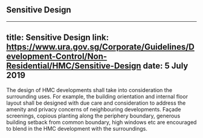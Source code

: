 
## Sensitive Design
---
title: Sensitive Design
link: https://www.ura.gov.sg/Corporate/Guidelines/Development-Control/Non-Residential/HMC/Sensitive-Design
date: 5 July 2019
---

The design of HMC developments shall take into consideration the surrounding uses. For example, the building orientation and internal floor layout shall be designed with due care and consideration to address the amenity and privacy concerns of neighbouring developments. Façade screenings, copious planting along the periphery boundary, generous building setback from common boundary, high windows etc are encouraged to blend in the HMC development with the surroundings.
